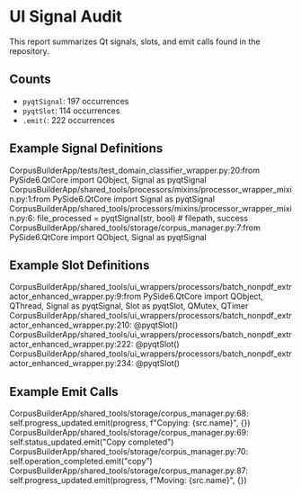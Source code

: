 # UI Signal Audit

This report summarizes Qt signals, slots, and emit calls found in the repository.

## Counts
- `pyqtSignal`: 197 occurrences
- `pyqtSlot`: 114 occurrences
- `.emit(`: 222 occurrences

## Example Signal Definitions
CorpusBuilderApp/tests/test_domain_classifier_wrapper.py:20:from PySide6.QtCore import QObject, Signal as pyqtSignal
CorpusBuilderApp/shared_tools/processors/mixins/processor_wrapper_mixin.py:1:from PySide6.QtCore import Signal as pyqtSignal
CorpusBuilderApp/shared_tools/processors/mixins/processor_wrapper_mixin.py:6:    file_processed = pyqtSignal(str, bool)  # filepath, success
CorpusBuilderApp/shared_tools/storage/corpus_manager.py:7:from PySide6.QtCore import QObject, Signal as pyqtSignal

## Example Slot Definitions
CorpusBuilderApp/shared_tools/ui_wrappers/processors/batch_nonpdf_extractor_enhanced_wrapper.py:9:from PySide6.QtCore import QObject, QThread, Signal as pyqtSignal, Slot as pyqtSlot, QMutex, QTimer
CorpusBuilderApp/shared_tools/ui_wrappers/processors/batch_nonpdf_extractor_enhanced_wrapper.py:210:    @pyqtSlot()
CorpusBuilderApp/shared_tools/ui_wrappers/processors/batch_nonpdf_extractor_enhanced_wrapper.py:222:    @pyqtSlot()
CorpusBuilderApp/shared_tools/ui_wrappers/processors/batch_nonpdf_extractor_enhanced_wrapper.py:234:    @pyqtSlot()

## Example Emit Calls
CorpusBuilderApp/shared_tools/storage/corpus_manager.py:68:            self.progress_updated.emit(progress, f"Copying: {src.name}", {})
CorpusBuilderApp/shared_tools/storage/corpus_manager.py:69:        self.status_updated.emit("Copy completed")
CorpusBuilderApp/shared_tools/storage/corpus_manager.py:70:        self.operation_completed.emit("copy")
CorpusBuilderApp/shared_tools/storage/corpus_manager.py:87:            self.progress_updated.emit(progress, f"Moving: {src.name}", {})
